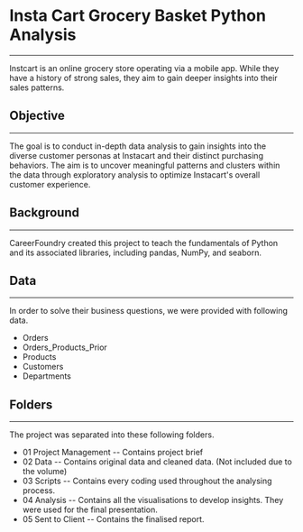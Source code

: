 # Insta Cart Grocery Basket Python Analysis
***
Instcart is an online grocery store operating via a mobile app. While they have a history of strong sales, they aim to gain deeper insights into their sales patterns.

## Objective
---
The goal is to conduct in-depth data analysis to gain insights into the diverse customer personas at Instacart and their distinct purchasing behaviors. The aim is to uncover meaningful patterns and clusters within the data through exploratory analysis to optimize Instacart's overall customer experience.

## Background
---
CareerFoundry created this project to teach the fundamentals of Python and its associated libraries, including pandas, NumPy, and seaborn.

## Data
---
In order to solve their business questions, we were provided with following data. 

- Orders
- Orders_Products_Prior
- Products
- Customers
- Departments

## Folders
---
The project was separated into these following folders.
- 01 Project Management
-- Contains project brief 
- 02 Data
-- Contains original data and cleaned data. (Not included due to the volume) 
- 03 Scripts
-- Contains every coding used  throughout the analysing process. 
- 04 Analysis
-- Contains all the visualisations to develop insights. They were used for the final presentation. 
- 05 Sent to Client
-- Contains the finalised report. 
